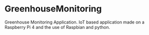 # GreenhouseMonitoring
Greenhouse Monitoring Application. IoT based application made on a Raspberry Pi 4 and the use of Raspbian and python.
